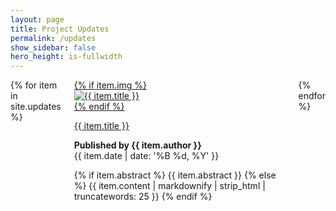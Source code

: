 ```yaml
---
layout: page
title: Project Updates
permalink: /updates
show_sidebar: false
hero_height: is-fullwidth
---
```


<div class="columns is-multiline">
  {% for item in site.updates %}
    <div class="column is-4-desktop is-6-tablet">
      <a href="{{ item.url | absolute_url }}">
        <div class="card">
          {% if item.img %}
          <div class="card-image">
            <img class="image is-3by1" alt="{{ item.title }}"  style="background-image:url('{{ item.img | absolute_url }}'); background-position: center;"/>
          </div>
          {% endif %}
          <div class="card-content">
            <a href="{{ item.url | absolute_url }}">
              <p class="title is-4 mb-3">{{ item.title }}</p>
            </a>  
            <p class="subtitle is-6"><b>Published by {{ item.author }}</b><br>
            <time datetime="{{ item.date | date: '%B %d, %Y' }}">{{ item.date | date: '%B %d, %Y' }}</time></p>
            <p>
              {% if item.abstract %}
              {{ item.abstract }}
              {% else %}
              {{ item.content | markdownify | strip_html | truncatewords: 25 }}
              {% endif %}
            </p>
          </div>
        </div>
      </a>
    </div>
  {% endfor %}
</div>
